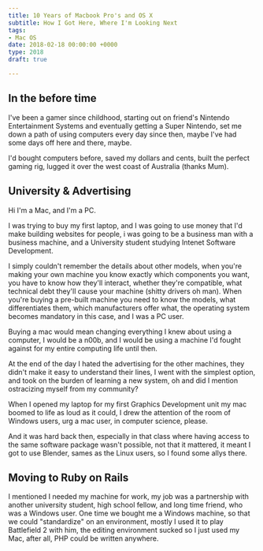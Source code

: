 ```yaml
---
title: 10 Years of Macbook Pro's and OS X
subtitle: How I Got Here, Where I'm Looking Next
tags:
- Mac OS
date: 2018-02-18 00:00:00 +0000
type: 2018
draft: true

---
```

## In the before time

I've been a gamer since childhood, starting out on friend's Nintendo Entertainment Systems and eventually getting a Super Nintendo, set me down a path of using computers every day since then, maybe I've had some days off here and there, maybe.

I'd bought computers before, saved my dollars and cents, built the perfect gaming rig, lugged it over the west coast of Australia (thanks Mum).

## University & Advertising

Hi I'm a Mac, and I'm a PC.

I was trying to buy my first laptop, and I was going to use money that I'd make building websites for people, i was going to be a business man with a business machine, and a University student studying Intenet Software Development.

I simply couldn't remember the details about other models, when you're making your own machine you know exactly which components you want, you have to know how they'll interact, whether they're compatible, what technical debt they'll cause your machine (shitty drivers oh man). When you're buying a pre-built machine you need to know the models, what differentiates them, which manufacturers offer what, the operating system becomes mandatory in this case, and I was a PC user.

Buying a mac would mean changing everything I knew about using a computer, I would be a n00b, and I would be using a machine I'd fought against for my entire computing life until then.

At the end of the day I hated the advertising for the other machines, they didn't make it easy to understand their lines, I went with the simplest option, and took on the burden of learning a new system, oh and did I mention ostracizing myself from my community?

When I opened my laptop for my first Graphics Development unit my mac boomed to life as loud as it could, I drew the attention of the room of Windows users, urg a mac user, in computer science, please.

And it was hard back then, especially in that class where having access to the same software package wasn't possible, not that it mattered, it meant I got to use Blender, sames as the Linux users, so I found some allys there.

## Moving to Ruby on Rails

I mentioned I needed my machine for work, my job was a partnership with another university student, high school fellow, and long time friend, who was a Windows user. One time we bought me a Windows machine, so that we could "standardize" on an environment, mostly I used it to play Battlefield 2 with him, the editing environment sucked so I just used my Mac, after all, PHP could be written anywhere.
